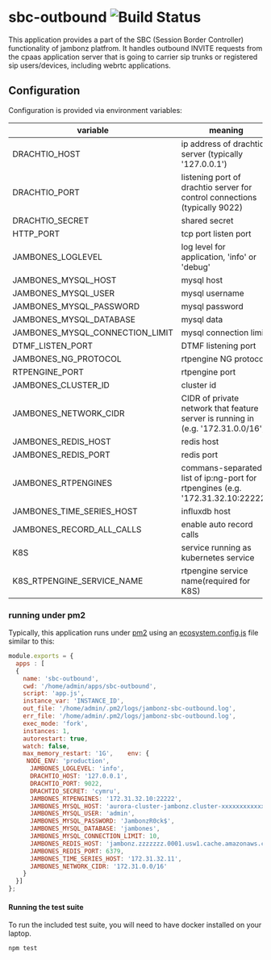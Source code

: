 # sbc-outbound ![Build Status](https://github.com/jambonz/sbc-outbound/workflows/CI/badge.svg)

This application provides a part of the SBC (Session Border Controller) functionality of jambonz platfrom.  It handles outbound INVITE requests from the cpaas application server that is going to carrier sip trunks or registered sip users/devices, including webrtc applications. 

## Configuration

Configuration is provided via environment variables:

| variable | meaning | required?|
|----------|----------|---------|
|DRACHTIO_HOST| ip address of drachtio server (typically '127.0.0.1')|yes|
|DRACHTIO_PORT| listening port of drachtio server for control connections (typically 9022)|yes|
|DRACHTIO_SECRET| shared secret|yes|
|HTTP_PORT| tcp port listen port |no|
|JAMBONES_LOGLEVEL| log level for application, 'info' or 'debug'|no|
|JAMBONES_MYSQL_HOST| mysql host|yes|
|JAMBONES_MYSQL_USER| mysql username|yes|
|JAMBONES_MYSQL_PASSWORD|  mysql password|yes|
|JAMBONES_MYSQL_DATABASE| mysql data|yes|
|JAMBONES_MYSQL_CONNECTION_LIMIT| mysql connection limit |no|
|DTMF_LISTEN_PORT| DTMF listening port |no|
|JAMBONES_NG_PROTOCOL| rtpengine NG protocol |no|
|RTPENGINE_PORT| rtpengine port |no|
|JAMBONES_CLUSTER_ID| cluster id |no|
|JAMBONES_NETWORK_CIDR| CIDR of private network that feature server is running in (e.g. '172.31.0.0/16')|yes|
|JAMBONES_REDIS_HOST| redis host|yes|
|JAMBONES_REDIS_PORT|redis port|no|
|JAMBONES_RTPENGINES| commans-separated list of ip:ng-port for rtpengines (e.g. '172.31.32.10:22222')|yes|
|JAMBONES_TIME_SERIES_HOST| influxdb host |yes|
|JAMBONES_RECORD_ALL_CALLS| enable auto record calls |no|
|K8S| service running as kubernetes service |no|
|K8S_RTPENGINE_SERVICE_NAME| rtpengine service name(required for K8S) |no|

### running under pm2
Typically, this application runs under [pm2](https://pm2.io) using an [ecosystem.config.js](https://pm2.keymetrics.io/docs/usage/application-declaration/) file similar to this:
```js
module.exports = {
  apps : [
  {
    name: 'sbc-outbound',
    cwd: '/home/admin/apps/sbc-outbound',
    script: 'app.js',
    instance_var: 'INSTANCE_ID',
    out_file: '/home/admin/.pm2/logs/jambonz-sbc-outbound.log',
    err_file: '/home/admin/.pm2/logs/jambonz-sbc-outbound.log',
    exec_mode: 'fork',
    instances: 1,
    autorestart: true,
    watch: false,
    max_memory_restart: '1G',    env: {
     NODE_ENV: 'production',
      JAMBONES_LOGLEVEL: 'info',
      DRACHTIO_HOST: '127.0.0.1',
      DRACHTIO_PORT: 9022,
      DRACHTIO_SECRET: 'cymru',
      JAMBONES_RTPENGINES: '172.31.32.10:22222',
      JAMBONES_MYSQL_HOST: 'aurora-cluster-jambonz.cluster-xxxxxxxxxxxxx.us-west-1.rds.amazonaws.com',
      JAMBONES_MYSQL_USER: 'admin',
      JAMBONES_MYSQL_PASSWORD: 'JambonzR0ck$',
      JAMBONES_MYSQL_DATABASE: 'jambones',
      JAMBONES_MYSQL_CONNECTION_LIMIT: 10,
      JAMBONES_REDIS_HOST: 'jambonz.zzzzzzz.0001.usw1.cache.amazonaws.com',
      JAMBONES_REDIS_PORT: 6379,
      JAMBONES_TIME_SERIES_HOST: '172.31.32.11',
      JAMBONES_NETWORK_CIDR: '172.31.0.0/16'
    }
  }]
};
```

#### Running the test suite
To run the included test suite, you will need to have docker installed on your laptop.
```
npm test
```
